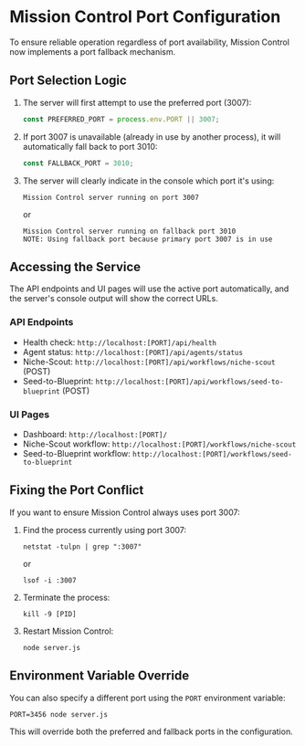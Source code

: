 # Mission Control Port Configuration

To ensure reliable operation regardless of port availability, Mission Control now implements a port fallback mechanism.

## Port Selection Logic

1. The server will first attempt to use the preferred port (3007):
   ```javascript
   const PREFERRED_PORT = process.env.PORT || 3007;
   ```

2. If port 3007 is unavailable (already in use by another process), it will automatically fall back to port 3010:
   ```javascript
   const FALLBACK_PORT = 3010;
   ```

3. The server will clearly indicate in the console which port it's using:
   ```
   Mission Control server running on port 3007
   ```
   or
   ```
   Mission Control server running on fallback port 3010
   NOTE: Using fallback port because primary port 3007 is in use
   ```

## Accessing the Service

The API endpoints and UI pages will use the active port automatically, and the server's console output will show the correct URLs.

### API Endpoints
- Health check: `http://localhost:[PORT]/api/health`
- Agent status: `http://localhost:[PORT]/api/agents/status`
- Niche-Scout: `http://localhost:[PORT]/api/workflows/niche-scout` (POST)
- Seed-to-Blueprint: `http://localhost:[PORT]/api/workflows/seed-to-blueprint` (POST)

### UI Pages
- Dashboard: `http://localhost:[PORT]/`
- Niche-Scout workflow: `http://localhost:[PORT]/workflows/niche-scout`
- Seed-to-Blueprint workflow: `http://localhost:[PORT]/workflows/seed-to-blueprint`

## Fixing the Port Conflict

If you want to ensure Mission Control always uses port 3007:

1. Find the process currently using port 3007:
   ```
   netstat -tulpn | grep ":3007"
   ```
   or
   ```
   lsof -i :3007
   ```

2. Terminate the process:
   ```
   kill -9 [PID]
   ```

3. Restart Mission Control:
   ```
   node server.js
   ```

## Environment Variable Override

You can also specify a different port using the `PORT` environment variable:
```
PORT=3456 node server.js
```

This will override both the preferred and fallback ports in the configuration.
